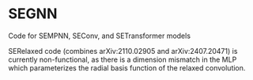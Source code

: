 # SEGNN
Code for SEMPNN, SEConv, and SETransformer models

SERelaxed code (combines arXiv:2110.02905 and arXiv:2407.20471) is currently non-functional, as there is a dimension mismatch in the MLP which parameterizes the radial basis function of the relaxed convolution.